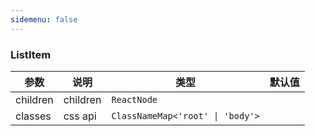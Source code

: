 ```yaml
---
sidemenu: false
---
```


### ListItem

| 参数	|说明	|类型	|默认值
| --- | --- | --- | ---
| children | children | `ReactNode` |
| classes | css api | `ClassNameMap<'root' \| 'body'>` |
